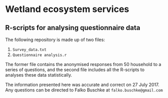 # Wetland ecosystem services

## R-scripts for analysing questionnaire data
The following repository is made up of two files:

1. `Survey_data.txt`
2. `Questionnaire analysis.r`

The former file contains the anonymised responses from 50 household to a series of questions, and the second file includes all the R-scripts to analyses these data statistically.

The information presented here was accurate and correct on 27 July 2017. Any questions can be directed to Falko Buschke at `falko.buschke@gmail.com`
